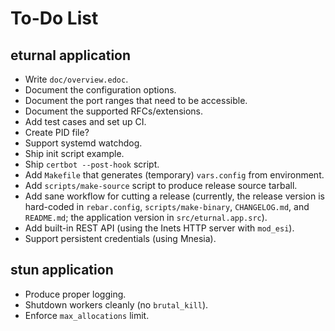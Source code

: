 To-Do List
==========

eturnal application
-------------------

- Write `doc/overview.edoc`.
- Document the configuration options.
- Document the port ranges that need to be accessible.
- Document the supported RFCs/extensions.
- Add test cases and set up CI.
- Create PID file?
- Support systemd watchdog.
- Ship init script example.
- Ship `certbot --post-hook` script.
- Add `Makefile` that generates (temporary) `vars.config` from environment.
- Add `scripts/make-source` script to produce release source tarball.
- Add sane workflow for cutting a release (currently, the release version is
  hard-coded in `rebar.config`, `scripts/make-binary`, `CHANGELOG.md`, and
  `README.md`; the application version in `src/eturnal.app.src`).
- Add built-in REST API (using the Inets HTTP server with `mod_esi`).
- Support persistent credentials (using Mnesia).

stun application
----------------

- Produce proper logging.
- Shutdown workers cleanly (no `brutal_kill`).
- Enforce `max_allocations` limit.
